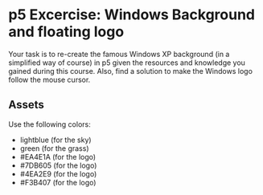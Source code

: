 # p5 Excercise: Windows Background and floating logo

Your task is to re-create the famous Windows XP background (in a simplified way of course) in p5 given the resources and knowledge you gained during this course. Also, find a solution to make the Windows logo follow the mouse cursor.

## Assets
Use the following colors:
-  lightblue (for the sky)
-  green (for the grass)
-  #EA4E1A (for the logo)
-  #7DB605 (for the logo)
-  #4EA2E9 (for the logo)
-  #F3B407 (for the logo)
